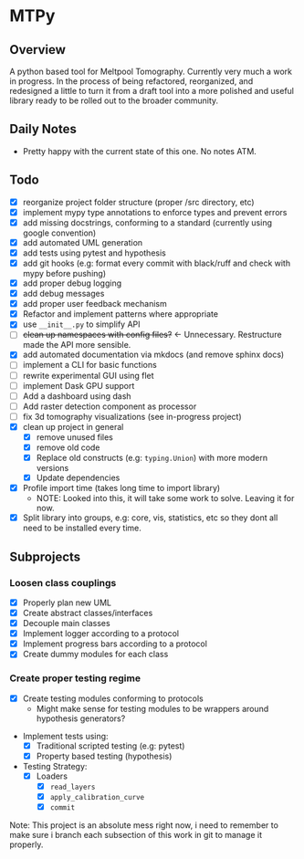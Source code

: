 # MTPy

## Overview

A python based tool for Meltpool Tomography. Currently very much a work in progress. In the process of being refactored, reorganized, and redesigned a little to turn it from a draft tool into a more polished and useful library ready to be rolled out to the broader community.

## Daily Notes

- Pretty happy with the current state of this one. No notes ATM.

## Todo

- [x] reorganize project folder structure (proper /src directory, etc)
- [x] implement mypy type annotations to enforce types and prevent errors
- [x] add missing docstrings, conforming to a standard (currently using google convention)
- [x] add automated UML generation
- [x] add tests using pytest and hypothesis
- [x] add git hooks (e.g: format every commit with black/ruff  and check with mypy before pushing)
- [x] add proper debug logging
- [x] add debug messages
- [x] add proper user feedback mechanism
- [x] Refactor and implement patterns where appropriate
- [x] use `__init__.py` to simplify API
- [ ] ~~clean up namespaces with config files?~~ <- Unnecessary. Restructure made the API more sensible.
- [x] add automated documentation via mkdocs (and remove sphinx docs)
- [ ] implement a CLI for basic functions
- [ ] rewrite experimental GUI using flet
- [ ] implement Dask GPU support
- [ ] Add a dashboard using dash
- [ ] Add raster detection component as processor
- [ ] fix 3d tomography visualizations (see in-progress project)
- [x] clean up project in general
    - [x] remove unused files
    - [x] remove old code
    - [x] Replace old constructs (e.g: `typing.Union`) with more modern versions
    - [x] Update dependencies
- [x] Profile import time (takes long time to import library)
    - NOTE: Looked into this, it will take some work to solve. Leaving it for now.
- [x] Split library into groups, e.g: core, vis, statistics, etc so they dont all need to be installed every time.

## Subprojects

### Loosen class couplings

- [x] Properly plan new UML
- [x] Create abstract classes/interfaces
- [x] Decouple main classes
- [x] Implement logger according to a protocol
- [x] Implement progress bars according to a protocol
- [x] Create dummy modules for each class

### Create proper testing regime

- [x] Create testing modules conforming to protocols
    - Might make sense for testing modules to be wrappers around hypothesis generators?
- Implement tests using:
    - [x] Traditional scripted testing (e.g: pytest)
    - [x] Property based testing (hypothesis)
- Testing Strategy:
    - [x] Loaders
        - [x] `read_layers`
        - [x] `apply_calibration_curve`
        - [x] `commit`

Note: This project is an absolute mess right now, i need to remember to make sure i branch each subsection of this work in git to manage it properly.
